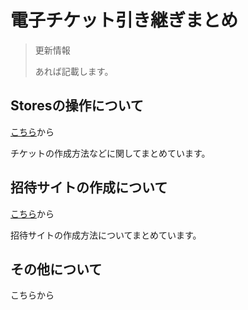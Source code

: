 # 電子チケット引き継ぎまとめ

> 更新情報
>
> あれば記載します。

## Storesの操作について

[こちら](https://kuwo-git.github.io/ticket/handover/stores.html)から

チケットの作成方法などに関してまとめています。

## 招待サイトの作成について

[こちら](https://kuwo-git.github.io/ticket/handover/website.html)から

招待サイトの作成方法についてまとめています。

## その他について

こちらから
